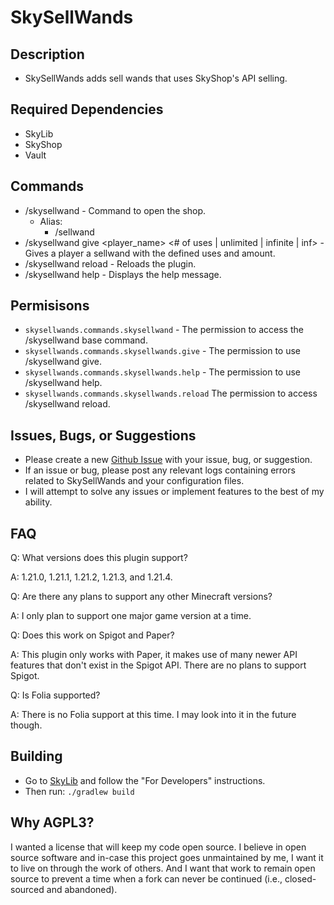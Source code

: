 # SkySellWands
## Description
* SkySellWands adds sell wands that uses SkyShop's API selling.
## Required Dependencies
* SkyLib
* SkyShop
* Vault
## Commands
- /skysellwand - Command to open the shop.
  - Alias:
    - /sellwand
- /skysellwand give <player_name> <# of uses | unlimited | infinite | inf> <amount> - Gives a player a sellwand with the defined uses and amount.
- /skysellwand reload - Reloads the plugin.
- /skysellwand help - Displays the help message.
## Permisisons
- `skysellwands.commands.skysellwand` - The permission to access the /skysellwand base command.
- `skysellwands.commands.skysellwands.give` - The permission to use /skysellwand give.
- `skysellwands.commands.skysellwands.help` - The permission to use /skysellwand help.
- `skysellwands.commands.skysellwands.reload` The permission to access /skysellwand reload.
## Issues, Bugs, or Suggestions
* Please create a new [Github Issue](https://github.com/lukesky19/SkySellWands/issues) with your issue, bug, or suggestion.
* If an issue or bug, please post any relevant logs containing errors related to SkySellWands and your configuration files.
* I will attempt to solve any issues or implement features to the best of my ability.
## FAQ
Q: What versions does this plugin support?

A: 1.21.0, 1.21.1, 1.21.2, 1.21.3, and 1.21.4.

Q: Are there any plans to support any other Minecraft versions?

A: I only plan to support one major game version at a time.

Q: Does this work on Spigot and Paper?

A: This plugin only works with Paper, it makes use of many newer API features that don't exist in the Spigot API. There are no plans to support Spigot.

Q: Is Folia supported?

A: There is no Folia support at this time. I may look into it in the future though.

## Building
* Go to [SkyLib](https://github.com/lukesky19/SkyLib) and follow the "For Developers" instructions.
* Then run:
  ```./gradlew build```

## Why AGPL3?
I wanted a license that will keep my code open source. I believe in open source software and in-case this project goes unmaintained by me, I want it to live on through the work of others. And I want that work to remain open source to prevent a time when a fork can never be continued (i.e., closed-sourced and abandoned).
